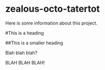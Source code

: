 # zealous-octo-tatertot
Here is some information about this project.

#This is a heading

##This is a smaller heading

Blah blah blah?

BLAH BLAH BLAH!
